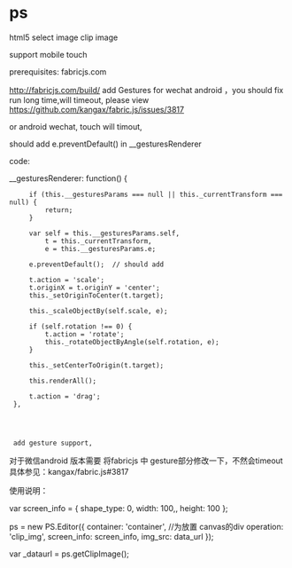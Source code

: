 # ps
html5 select image clip image

support mobile touch 

prerequisites:  fabricjs.com 

http://fabricjs.com/build/
add Gestures 
for wechat android ，you should fix run long time,will timeout, 
please view https://github.com/kangax/fabric.js/issues/3817

or android wechat, touch will timout,

should add e.preventDefault() in __gesturesRenderer

code:

__gesturesRenderer: function() {

         if (this.__gesturesParams === null || this._currentTransform === null) {
             return;
         }

         var self = this.__gesturesParams.self,
             t = this._currentTransform,
             e = this.__gesturesParams.e;

         e.preventDefault();  // should add 

         t.action = 'scale';
         t.originX = t.originY = 'center';
         this._setOriginToCenter(t.target);

         this._scaleObjectBy(self.scale, e);

         if (self.rotation !== 0) {
             t.action = 'rotate';
             this._rotateObjectByAngle(self.rotation, e);
         }

         this._setCenterToOrigin(t.target);

         this.renderAll();

         t.action = 'drag';
     },
     
     
     
     
     add gesture support,

对于微信android 版本需要 将fabricjs 中 gesture部分修改一下，不然会timeout
具体参见：kangax/fabric.js#3817

使用说明：

var screen_info = {
shape_type: 0,
width: 100,,
height: 100
};

ps = new PS.Editor({
container: 'container',  //为放置 canvas的div
operation: 'clip_img',
screen_info: screen_info,
img_src: data_url
});

var _dataurl = ps.getClipImage();
 
